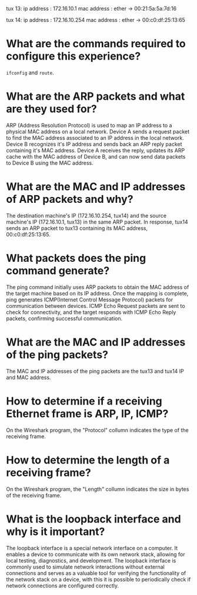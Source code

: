 tux 13:
ip address : 172.16.10.1
mac address : ether -> 00:21:5a:5a:7d:16

tux 14:
ip address : 172.16.10.254
mac address : ether -> 00:c0:df:25:13:65

# What are the commands required to configure this experience?
`ifconfig` and `route`.

# What are the ARP packets and what are they used for?
ARP (Address Resolution Protocol) is used to map an IP address to a physical MAC address on a local network.
Device A sends a request packet to find the MAC address associated to an IP address in the local network.
Device B recognizes it's IP address and sends back an ARP reply packet containing it's MAC address.
Device A receives the reply, updates its ARP cache with the MAC address of Device B, and can now send data packets to Device B using the MAC address.

# What are the MAC and IP addresses of ARP packets and why?
The destination machine's IP (172.16.10.254, tux14) and the source machine's IP (172.16.10.1, tux13) in the same ARP packet. In response, tux14 sends an ARP packet to tux13 containing its MAC address, 00:c0:df:25:13:65.

# What packets does the ping command generate?
The ping command initially uses ARP packets to obtain the MAC address of the target machine based on its IP address. Once the mapping is complete, ping generates ICMP(Internet Control Message Protocol) packets for communication between devices. ICMP Echo Request packets are sent to check for connectivity, and the target responds with ICMP Echo Reply packets, confirming successful communication.


# What are the MAC and IP addresses of the ping packets?
The MAC and IP addresses of the ping packets are the tux13 and tux14 IP and MAC address.

# How to determine if a receiving Ethernet frame is ARP, IP, ICMP?
On the Wireshark program, the "Protocol" collumn indicates the type of the receiving frame. 

# How to determine the length of a receiving frame?
On the Wireshark program, the "Length" collumn indicates the size in bytes of the receiving frame. 

# What is the loopback interface and why is it important?
The loopback interface is a special network interface on a computer. It enables a device to communicate with its own network stack, allowing for local testing, diagnostics, and development. The loopback interface is commonly used to simulate network interactions without external connections and serves as a valuable tool for verifying the functionality of the network stack on a device, with this it is possible to periodically check if network connections are configured correctly.
